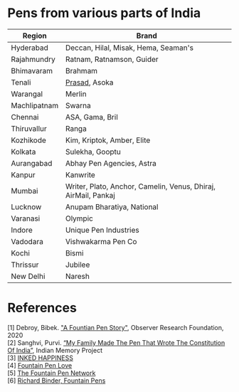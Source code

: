 # Pens from various parts of India
| Region            | Brand                                                                  |
| ----------------- | ---------------------------------------------------------------------- |
| Hyderabad         | Deccan, Hilal, Misak, Hema, Seaman's                                   |
| Rajahmundry       | Ratnam, Ratnamson, Guider                                              |
| Bhimavaram        | Brahmam                                                                |
| Tenali            | [Prasad](Pens/Prasad.md), Asoka                                        |
| Warangal          | Merlin                                                                 |
| Machlipatnam      | Swarna                                                                 |
| Chennai           | ASA, Gama, Bril                                                        |
| Thiruvallur       | Ranga                                                                  |
| Kozhikode         | Kim, Kriptok, Amber, Elite                                             |
| Kolkata           | Sulekha, Gooptu                                                        |
| Aurangabad        | Abhay Pen Agencies, Astra                                              |
| Kanpur            | Kanwrite                                                               |
| Mumbai            | Writer, Plato, Anchor, Camelin, Venus, Dhiraj, AirMail, Pankaj         |
| Lucknow           | Anupam Bharatiya, National                                             |
| Varanasi          | Olympic                                                                |
| Indore            | Unique Pen Industries                                                  |
| Vadodara          | Vishwakarma Pen Co                                                     |
| Kochi             | Bismi                                                                  |
| Thrissur          | Jubilee                                                                |
| New Delhi         | Naresh                                                                 |

# References
[1] Debroy, Bibek. ["A Fountian Pen Story"](https://www.orfonline.org/wp-content/uploads/2020/06/ORF-Monograph-Fountain-Pen-Story.pdf), Observer Research Foundation, 2020  
[2] Sanghvi, Purvi. [“My Family Made The Pen That Wrote The Constitution Of India”](https://www.indianmemoryproject.com/122/), Indian Memory Project  
[3] [INKED HAPPINESS](https://www.inkedhappiness.com/)  
[4] [Fountain Pen Love](http://fountainpenlove.blogspot.com/)  
[5] [The Fountain Pen Network](https://www.fountainpennetwork.com/)  
[6] [Richard Binder, Fountain Pens](http://www.richardspens.com/index.html)

